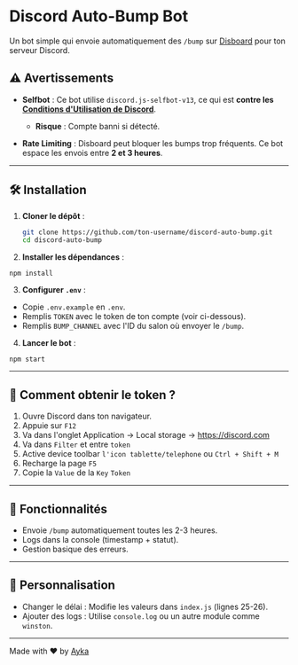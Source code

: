 # Discord Auto-Bump Bot

Un bot simple qui envoie automatiquement des `/bump` sur [Disboard](https://disboard.org/) pour ton serveur Discord.

## ⚠️ Avertissements
- **Selfbot** : Ce bot utilise `discord.js-selfbot-v13`, ce qui est **contre les [Conditions d'Utilisation de Discord](https://discord.com/terms)**.
  - **Risque** : Compte banni si détecté.

- **Rate Limiting** : Disboard peut bloquer les bumps trop fréquents. Ce bot espace les envois entre **2 et 3 heures**.

---

## 🛠 Installation

1. **Cloner le dépôt** :
   ```bash
   git clone https://github.com/ton-username/discord-auto-bump.git
   cd discord-auto-bump
   ```

2. **Installer les dépendances** :
  ```
  npm install
  ```

3. **Configurer `.env`** :
  - Copie `.env.example` en `.env`.
  - Remplis `TOKEN` avec le token de ton compte (voir ci-dessous).
  - Remplis `BUMP_CHANNEL` avec l'ID du salon où envoyer le `/bump`.

4. **Lancer le bot** :
  ```
  npm start
  ```

---

## 🔑 Comment obtenir le token ?

1. Ouvre Discord dans ton navigateur.
2. Appuie sur `F12`
3. Va dans l'onglet Application -> Local storage -> https://discord.com
4. Va dans `Filter` et entre `token`
5. Active device toolbar `l'icon tablette/telephone` ou `Ctrl + Shift + M`
6. Recharge la page `F5`
7. Copie la `Value` de la `Key` `Token`

---

## 🤖 Fonctionnalités

  - Envoie `/bump` automatiquement toutes les 2-3 heures.
  - Logs dans la console (timestamp + statut).
  - Gestion basique des erreurs.

---

## 📌 Personnalisation

  - Changer le délai : Modifie les valeurs dans `index.js` (lignes 25-26).
  - Ajouter des logs : Utilise `console.log` ou un autre module comme `winston`.

---

Made with ❤️ by [Ayka](https://www.ayka.dev/)
